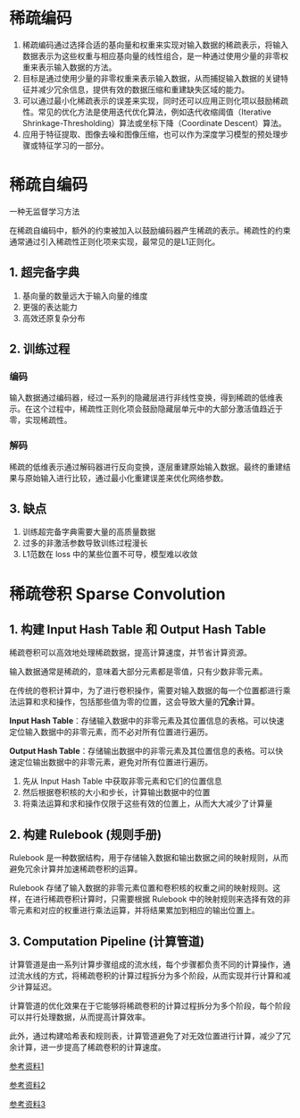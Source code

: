 # 稀疏编码

1. 稀疏编码通过选择合适的基向量和权重来实现对输入数据的稀疏表示，将输入数据表示为这些权重与相应基向量的线性组合，是一种通过使用少量的非零权重来表示输入数据的方法。
2. 目标是通过使用少量的非零权重来表示输入数据，从而捕捉输入数据的关键特征并减少冗余信息，提供有效的数据压缩和重建缺失区域的能力。
3. 可以通过最小化稀疏表示的误差来实现，同时还可以应用正则化项以鼓励稀疏性。常见的优化方法是使用迭代优化算法，例如迭代收缩阈值（Iterative Shrinkage-Thresholding）算法或坐标下降（Coordinate Descent）算法。
4. 应用于特征提取、图像去噪和图像压缩，也可以作为深度学习模型的预处理步骤或特征学习的一部分。

# 稀疏自编码

一种无监督学习方法

在稀疏自编码中，额外的约束被加入以鼓励编码器产生稀疏的表示。稀疏性的约束通常通过引入稀疏性正则化项来实现，最常见的是L1正则化。

## 1. 超完备字典

1. 基向量的数量远大于输入向量的维度
2. 更强的表达能力
3. 高效还原复杂分布

## 2. 训练过程

### 编码

输入数据通过编码器，经过一系列的隐藏层进行非线性变换，得到稀疏的低维表示。在这个过程中，稀疏性正则化项会鼓励隐藏层单元中的大部分激活值趋近于零，实现稀疏性。

### 解码

稀疏的低维表示通过解码器进行反向变换，逐层重建原始输入数据。最终的重建结果与原始输入进行比较，通过最小化重建误差来优化网络参数。

## 3. 缺点

1. 训练超完备字典需要大量的高质量数据
2. 过多的非激活参数导致训练过程漫长
3. L1范数在 loss 中的某些位置不可导，模型难以收敛

# 稀疏卷积 Sparse Convolution

## 1. 构建 Input Hash Table 和 Output Hash Table

稀疏卷积可以高效地处理稀疏数据，提高计算速度，并节省计算资源。

输入数据通常是稀疏的，意味着大部分元素都是零值，只有少数非零元素。

在传统的卷积计算中，为了进行卷积操作，需要对输入数据的每一个位置都进行乘法运算和求和操作，包括那些值为零的位置，这会导致大量的**冗余**计算。

**Input Hash Table**：存储输入数据中的非零元素及其位置信息的表格。可以快速定位输入数据中的非零元素，而不必对所有位置进行遍历。

**Output Hash Table**：存储输出数据中的非零元素及其位置信息的表格。可以快速定位输出数据中的非零元素，避免对所有位置进行遍历。

1. 先从 Input Hash Table 中获取非零元素和它们的位置信息
2. 然后根据卷积核的大小和步长，计算输出数据中的位置
3. 将乘法运算和求和操作仅限于这些有效的位置上，从而大大减少了计算量

## 2. 构建 Rulebook (规则手册)

Rulebook 是一种数据结构，用于存储输入数据和输出数据之间的映射规则，从而避免冗余计算并加速稀疏卷积的运算。

Rulebook 存储了输入数据的非零元素位置和卷积核的权重之间的映射规则。这样，在进行稀疏卷积计算时，只需要根据 Rulebook 中的映射规则来选择有效的非零元素和对应的权重进行乘法运算，并将结果累加到相应的输出位置上。

## 3. Computation Pipeline (计算管道)

计算管道是由一系列计算步骤组成的流水线，每个步骤都负责不同的计算操作，通过流水线的方式，将稀疏卷积的计算过程拆分为多个阶段，从而实现并行计算和减少计算延迟。

计算管道的优化效果在于它能够将稀疏卷积的计算过程拆分为多个阶段，每个阶段可以并行处理数据，从而提高计算效率。

此外，通过构建哈希表和规则表，计算管道避免了对无效位置进行计算，减少了冗余计算，进一步提高了稀疏卷积的计算速度。



[参考资料1](https://www.bilibili.com/video/BV1yK4y1Y7hd/?spm_id_from=333.999.0.0&vd_source=37fcec25f2327f81f5fcc1392e6da46c)

[参考资料2](https://zhuanlan.zhihu.com/p/179053082)

[参考资料3](https://zhuanlan.zhihu.com/p/382365889)